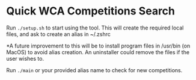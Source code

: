 # Quick WCA Competitions Search


Run `./setup.sh` to start using the tool.
This will create the required local files, and ask to create an alias in ~/.zshrc

*A future improvement to this will be to install program files in /usr/bin (on MacOS) to avoid alias creation.
An uninstaller could remove the files if the user wishes to.

Run `./main` or your provided alias name to check for new competitions.
